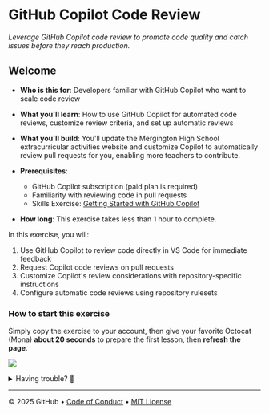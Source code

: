 # GitHub Copilot Code Review

_Leverage GitHub Copilot code review to promote code quality and catch issues before they reach production._

## Welcome

- **Who is this for**: Developers familiar with GitHub Copilot who want to scale code review
- **What you'll learn**: How to use GitHub Copilot for automated code reviews, customize review criteria, and set up automatic reviews
- **What you'll build**: You'll update the Mergington High School extracurricular activities website and customize Copilot to automatically review pull requests for you, enabling more teachers to contribute.
- **Prerequisites**:

  - GitHub Copilot subscription (paid plan is required)
  - Familiarity with reviewing code in pull requests
  - Skills Exercise: [Getting Started with GitHub Copilot](https://github.com/skills/getting-started-with-github-copilot)

- **How long**: This exercise takes less than 1 hour to complete.

In this exercise, you will:

1. Use GitHub Copilot to review code directly in VS Code for immediate feedback
1. Request Copilot code reviews on pull requests
1. Customize Copilot's review considerations with repository-specific instructions
1. Configure automatic code reviews using repository rulesets

### How to start this exercise

Simply copy the exercise to your account, then give your favorite Octocat (Mona) **about 20 seconds** to prepare the first lesson, then **refresh the page**.

[![](https://img.shields.io/badge/Copy%20Exercise-%E2%86%92-1f883d?style=for-the-badge&logo=github&labelColor=197935)](https://github.com/new?template_owner=skills-dev&template_name=copilot-code-review&owner=%40me&name=skills-copilot-code-review&description=Exercise:+GitHub+Copilot+Code+Review&visibility=public)

<details>
<summary>Having trouble? 🤷</summary><br/>

When copying the exercise, we recommend the following settings:

- For owner, choose your personal account or an organization to host the repository.

- We recommend creating a public repository, since private repositories will use Actions minutes.

If the exercise isn't ready in 20 seconds, please check the [Actions](../../actions) tab.

- Check to see if a job is running. Sometimes it simply takes a bit longer.

- If the page shows a failed job, please submit an issue. Nice, you found a bug! 🐛

</details>

---

&copy; 2025 GitHub &bull; [Code of Conduct](https://www.contributor-covenant.org/version/2/1/code_of_conduct/code_of_conduct.md) &bull; [MIT License](https://gh.io/mit)
